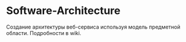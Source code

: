# Software-Architecture
Создание архитектуры веб-сервиса используя модель предметной области. Подробности в wiki.
